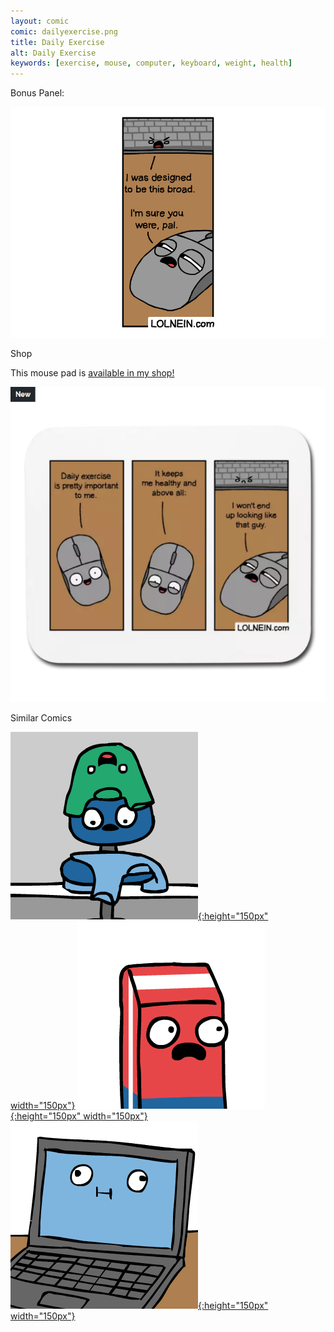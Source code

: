 ```yaml
---
layout: comic
comic: dailyexercise.png
title: Daily Exercise
alt: Daily Exercise
keywords: [exercise, mouse, computer, keyboard, weight, health]
---
```


Bonus Panel:

![Daily Exercise Bonus Panel](/images/dailyexercise_bonus.png)

<div class="title">Shop</div>

This mouse pad is [available in my shop!](https://shop.spreadshirt.com/lolnein/)

[![Daily Exercise Mouse Pad](/images/dailyexercise_mousepad.png)](https://shop.spreadshirt.com/lolnein/)

<div class="title">Similar Comics</div>

[![Laundry Basket](/thumbs/laundrybasket.png){:height="150px" width="150px"}](https://lolnein.com/2019/04/26/laundrybasket/)
[![A Marked Pen](/thumbs/amarkedpen.png){:height="150px" width="150px"}](https://lolnein.com/2019/05/16/amarkedpen/)
[![Unsaved Work](/thumbs/unsavedwork.png){:height="150px" width="150px"}](https://lolnein.com/2018/06/18/unsavedwork/)